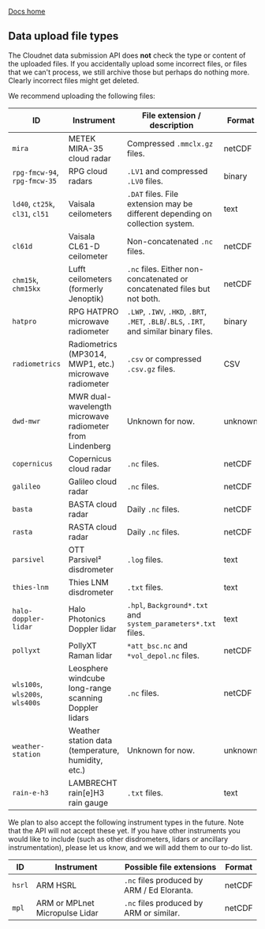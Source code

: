 [Docs home](https://docs.cloudnet.fmi.fi)

## Data upload file types

The Cloudnet data submission API does **not** check the type or content of the uploaded files.
If you accidentally upload some incorrect files, or files that we can't process,
we still archive those but perhaps do nothing more. Clearly incorrect files might
get deleted.

We recommend uploading the following files:

| ID                              | Instrument                                               | File extension / description                                                             | Format  |
| ------------------------------- | -------------------------------------------------------- | ---------------------------------------------------------------------------------------- | ------- |
| `mira`                          | METEK MIRA-35 cloud radar                                | Compressed `.mmclx.gz` files.                                                            | netCDF  |
| `rpg-fmcw-94`, `rpg-fmcw-35`    | RPG cloud radars                                         | `.LV1` and compressed `.LV0` files.                                                      | binary  |
| `ld40`, `ct25k`, `cl31`, `cl51` | Vaisala ceilometers                                      | `.DAT` files. File extension may be different depending on collection system.            | text    |
| `cl61d`                         | Vaisala CL61-D ceilometer                                | Non-concatenated `.nc` files.                                                            | netCDF  |
| `chm15k`, `chm15kx`             | Lufft ceilometers (formerly Jenoptik)                    | `.nc` files. Either non-concatenated or concatenated files but not both.                 | netCDF  |
| `hatpro`                        | RPG HATPRO microwave radiometer                          | `.LWP`, `.IWV`, `.HKD`, `.BRT`, `.MET`, `.BLB`/`.BLS`, `.IRT`, and similar binary files. | binary  |
| `radiometrics`                  | Radiometrics (MP3014, MWP1, etc.) microwave radiometer   | `.csv` or compressed `.csv.gz` files.                                                    | CSV     |
| `dwd-mwr`                       | MWR dual-wavelength microwave radiometer from Lindenberg | Unknown for now.                                                                         | unknown |
| `copernicus`                    | Copernicus cloud radar                                   | `.nc` files.                                                                             | netCDF  |
| `galileo`                       | Galileo cloud radar                                      | `.nc` files.                                                                             | netCDF  |
| `basta`                         | BASTA cloud radar                                        | Daily `.nc` files.                                                                       | netCDF  |
| `rasta`                         | RASTA cloud radar                                        | Daily `.nc` files.                                                                       | netCDF  |
| `parsivel`                      | OTT Parsivel² disdrometer                                | `.log` files.                                                                            | text    |
| `thies-lnm`                     | Thies LNM disdrometer                                    | `.txt` files.                                                                            | text    |
| `halo-doppler-lidar`            | Halo Photonics Doppler lidar                             | `.hpl`, `Background*.txt` and `system_parameters*.txt` files.                            | text    |
| `pollyxt`                       | PollyXT Raman lidar                                      | `*att_bsc.nc` and `*vol_depol.nc` files.                                                 | netCDF  |
| `wls100s`, `wls200s`, `wls400s` | Leosphere windcube long-range scanning Doppler lidars    | `.nc` files.                                                                             | netCDF  |
| `weather-station`               | Weather station data (temperature, humidity, etc.)       | Unknown for now.                                                                         | unknown |
| `rain-e-h3`                     | LAMBRECHT rain[e]H3 rain gauge                           | `.txt` files.                                                                            | text    |

We plan to also accept the following instrument types in the future. Note that the API will not accept these yet.
If you have other instruments you would like to include (such as other disdrometers, lidars or ancillary instrumentation), please
let us know, and we will add them to our to-do list.

| ID     | Instrument                     | Possible file extensions                   | Format |
| ------ | ------------------------------ | ------------------------------------------ | ------ |
| `hsrl` | ARM HSRL                       | `.nc` files produced by ARM / Ed Eloranta. | netCDF |
| `mpl`  | ARM or MPLnet Micropulse Lidar | `.nc` files produced by ARM or similar.    | netCDF |
